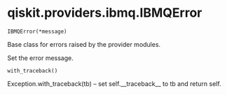 <span id="qiskit-providers-ibmq-ibmqerror" />

# qiskit.providers.ibmq.IBMQError

<span id="undefined" />

`IBMQError(*message)`

Base class for errors raised by the provider modules.

Set the error message.

<span id="undefined" />

`with_traceback()`

Exception.with\_traceback(tb) – set self.\_\_traceback\_\_ to tb and return self.

